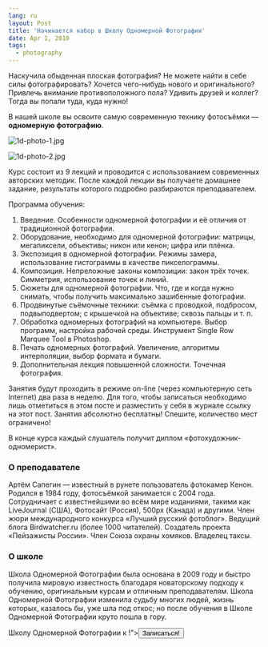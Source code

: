```yaml
---
lang: ru
layout: Post
title: 'Начинается набор в Школу Одномерной Фотографии'
date: Apr 1, 2010
tags:
  - photography
---
```


Наскучила обыденная плоская фотография? Не можете найти в себе силы фотографировать? Хочется чего-нибудь нового и оригинального? Привлечь внимание противоположного пола? Удивить друзей и коллег? Тогда вы попали туда, куда нужно!

В нашей школе вы освоите самую современную технику фотосъёмки — **одномерную фотографию**.

![1d-photo-1.jpg](upload://1d-photo-1.jpg)

<!--more-->

![1d-photo-2.jpg](upload://1d-photo-2.jpg)

Курс состоит из 9 лекций и проводится с использованием современных авторских методик. После каждой лекции вы получаете домашнее задание, результаты которого подробно разбираются преподавателем.

Программа обучения:

1. Введение. Особенности одномерной фотографии и её отличия от традиционной фотографии.
2. Оборудование, необходимо для одномерной фотографии: матрицы, мегапиксели, объективы; никон или кенон; цифра или плёнка.
3. Экспозиция в одномерной фотографии. Режимы замера, использование гистограммы в качестве пикселограммы.
4. Композиция. Непреложные законы композиции: закон трёх точек. Симметрия, использование точек и линий.
5. Сюжеты для одномерной фотографии. Что, где и когда нужно снимать, чтобы получить максимально зашибенные фотографии.
6. Продвинутые съёмочные техники: съёмка с проводкой, подбросом, подвыподвертом; с крышечкой на объективе; сквозь пальцы и т. п.
7. Обработка одномерных фотографий на компьютере. Выбор программ, настройка рабочей среды. Инструмент Single Row Marquee Tool в Photoshop.
8. Печать одномерных фотографий. Увеличение, алгоритмы интерполяции, выбор формата и бумаги.
9. Дополнительная лекция повышенной сложности. Точечная фотография.

Занятия будут проходить в режиме on-line (через компьютерную сеть Internet) два раза в неделю. Для того, чтобы записаться необходимо лишь отметиться в этом посте и разместить у себя в журнале ссылку на этот пост. Занятия абсолютно бесплатны! Спешите, количество мест ограничено!

В конце курса каждый слушатель получит диплом «фотохудожник-одномерист».

### О преподавателе

Артём Сапегин — известный в рунете пользователь фотокамер Кенон. Родился в 1984 году, фотосъёмкой занимается с 2004 года. Сотрудничает с известнейшими во всём мире изданиями, такими как LiveJournal (США), Фотосайт (Россия), 500px (Канада) и другими. Член жюри международного конкурса «Лучший русский фотоблог». Ведущий блога Birdwatcher.ru (более 1000 читателей). Создатель проекта «Пейзажисты России». Член Союза охраны хомяков. Владелец таксы.

### О школе

Школа Одномерной Фотографии была основана в 2009 году и быстро получила мировую известность благодаря новаторскому подходу к обучению, оригинальным курсам и отличным преподавателям. Школа Одномерной Фотографии изменила судьбу многих людей, жизнь которых, казалось бы, уже шла под откос; но после обучения в Школе Одномерной Фотографии круто пошла в гору.

<form method="post" action="http://www.livejournal.com/update.bml"><input type="hidden" name="subject" value="Школа Одномерной Фотографии"><input type="hidden" name="event" value="Я записался в <a href="http://sapegin.livejournal.com/390626.html">Школу Одномерной Фотографии</a> к <lj user="sapegin">!"><input type="submit" value="Записаться!"></form>
